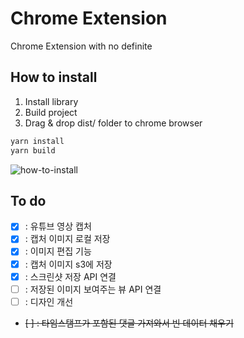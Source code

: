 # Chrome Extension

Chrome Extension with no definite

## How to install

1. Install library
2. Build project
3. Drag & drop dist/ folder to chrome browser

```bash
yarn install
yarn build
```

![how-to-install](./image/how-to-install.gif)

## To do

- [x] : 유튜브 영상 캡처
- [x] : 캡처 이미지 로컬 저장
- [x] : 이미지 편집 기능
- [x] : 캡처 이미지 s3에 저장
- [x] : 스크린샷 저장 API 연결
- [ ] : 저장된 이미지 보여주는 뷰 API 연결
- [ ] : 디자인 개선
- ~~[ ] : 타임스탬프가 포함된 댓글 가져와서 빈 데이터 채우기~~
